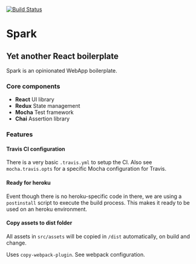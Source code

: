 [![Build Status](https://travis-ci.org/tomzmtl/spark.svg?branch=master)](https://travis-ci.org/tomzmtl/spark)

# Spark

## Yet another React boilerplate

Spark is an opinionated WebApp boilerplate.

### Core components

* **React** UI library
* **Redux** State management
* **Mocha** Test framework
* **Chai** Assertion library

### Features

#### Travis CI configuration

There is a very basic `.travis.yml` to setup the CI. Also see `mocha.travis.opts` for a specific Mocha configuration for Travis.

#### Ready for heroku

Event though there is no heroku-specific code in there, we are using a `postinstall` script to execute the build process. This makes it ready to be used on an heroku environment.

#### Copy assets to dist folder

All assets in `src/assets` will be copied in `/dist` automatically, on build and change.

Uses `copy-webpack-plugin`. See webpack configuration.
